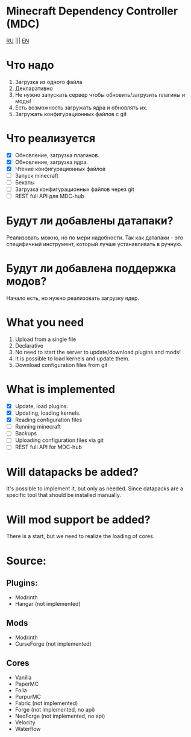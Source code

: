 # Minecraft Dependency Controller (MDC)

[RU](#что-надо) ||| [EN](#what-you-need)

# Что надо

1. Загрузка из одного файла
2. Декларативно
3. Не нужно запускать сервер чтобы обновить/загрузить плагины и моды!
4. Есть возможность загружать ядра и обновлять их.
5. Загружать конфигурационных файлов с git

# Что реализуется

- [x] Обновление, загрузка плагинов.
- [x] Обновление, загрузка ядра.
- [x] Чтение конфигурационных файлов
- [ ] Запуск minecraft
- [ ] Бекапы
- [ ] Загрузка конфигурационных файлов через git
- [ ] REST full API для MDC-hub

# Будут ли добавлены датапаки?

Реализовать можно, но по мери надобности.
Так как датапаки - это специфичный инструмент, который лучше устанавливать в ручную.

# Будут ли добавлена поддержка модов?

Начало есть, но нужно реализовать загрузку ядер.

#

# What you need

1. Upload from a single file
2. Declarative
3. No need to start the server to update/download plugins and mods!
4. It is possible to load kernels and update them.
5. Download configuration files from git

# What is implemented

- [x] Update, load plugins.
- [x] Updating, loading kernels.
- [x] Reading configuration files
- [ ] Running minecraft
- [ ] Backups
- [ ] Uploading configuration files via git
- [ ] REST full API for MDC-hub

# Will datapacks be added?

It's possible to implement it, but only as needed.
Since datapacks are a specific tool that should be installed manually.

# Will mod support be added?

There is a start, but we need to realize the loading of cores.

# Source:

## Plugins:

- Modrinth
- Hangar (not implemented)

## Mods

- Modrinth
- CurseForge (not implemented)

## Cores

- Vanilla
- PaperMC
- Folia
- PurpurMC
- Fabric (not implemented)
- Forge (not implemented, no api)
- NeoForge (not implemented, no api)
- Velocity
- Waterflow
